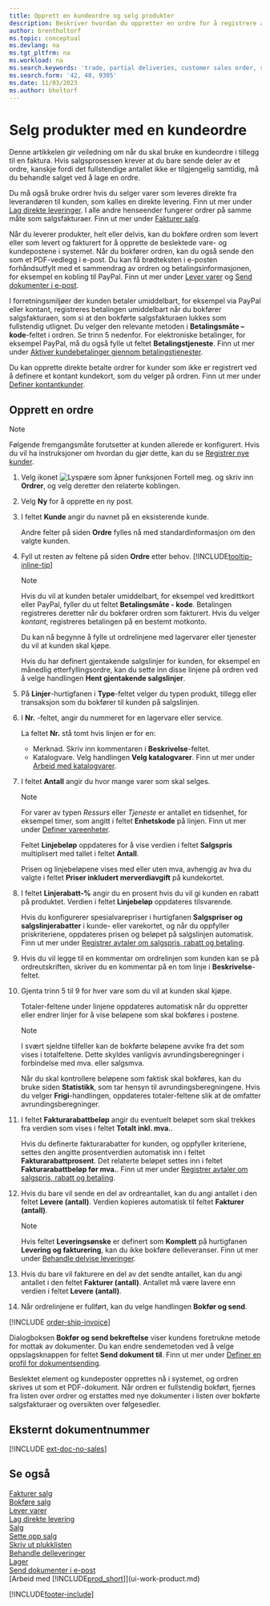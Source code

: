 ```yaml
---
title: Opprett en kundeordre og selg produkter
description: Beskriver hvordan du oppretter en ordre for å registrere avtalen med en kunde om å selge eller handle med produkter i samsvar med bestemte betingelser.
author: brentholtorf
ms.topic: conceptual
ms.devlang: na
ms.tgt_pltfrm: na
ms.workload: na
ms.search.keywords: 'trade, partial deliveries, customer sales order, shipping advice, partial shipments,'
ms.search.form: '42, 48, 9305'
ms.date: 11/03/2023
ms.author: bholtorf
---
```

# <a name="sell-products-with-a-customer-sales-order"></a>Selg produkter med en kundeordre

Denne artikkelen gir veiledning om når du skal bruke en kundeordre i tillegg til en faktura. Hvis salgsprosessen krever at du bare sende deler av et ordre, kanskje fordi det fullstendige antallet ikke er tilgjengelig samtidig, må du behandle salget ved å lage en ordre.

Du må også bruke ordrer hvis du selger varer som leveres direkte fra leverandøren til kunden, som kalles en direkte levering. Finn ut mer under [Lag direkte leveringer](sales-how-drop-shipment.md). I alle andre henseender fungerer ordrer på samme måte som salgsfakturaer. Finn ut mer under [Fakturer salg](sales-how-invoice-sales.md).

Når du leverer produkter, helt eller delvis, kan du bokføre ordren som levert eller som levert og fakturert for å opprette de beslektede vare- og kundepostene i systemet. Når du bokfører ordren, kan du også sende den som et PDF-vedlegg i e-post. Du kan få brødteksten i e-posten forhåndsutfylt med et sammendrag av ordren og betalingsinformasjonen, for eksempel en kobling til PayPal. Finn ut mer under [Lever varer](warehouse-how-ship-items.md) og [Send dokumenter i e-post](ui-how-send-documents-email.md).

I forretningsmiljøer der kunden betaler umiddelbart, for eksempel via PayPal eller kontant, registreres betalingen umiddelbart når du bokfører salgsfakturaen, som si at den bokførte salgsfakturaen lukkes som fullstendig utlignet. Du velger den relevante metoden i **Betalingsmåte – kode**-feltet i ordren. Se trinn 5 nedenfor. For elektroniske betalinger, for eksempel PayPal, må du også fylle ut feltet **Betalingstjeneste**. Finn ut mer under [Aktiver kundebetalinger gjennom betalingstjenester](sales-how-enable-payment-service-extensions.md).

Du kan opprette direkte betalte ordrer for kunder som ikke er registrert ved å definere et kontant kundekort, som du velger på ordren. Finn ut mer under [Definer kontantkunder](finance-how-to-set-up-cash-customers.md).

## <a name="create-a-sales-order"></a>Opprett en ordre

> [!NOTE]  
> Følgende fremgangsmåte forutsetter at kunden allerede er konfigurert. Hvis du vil ha instruksjoner om hvordan du gjør dette, kan du se [Registrer nye kunder](sales-how-register-new-customers.md).

1. Velg ikonet ![Lyspære som åpner funksjonen Fortell meg.](media/ui-search/search_small.png "Fortell hva du vil gjøre") og skriv inn **Ordrer**, og velg deretter den relaterte koblingen.
2. Velg **Ny** for å opprette en ny post.
3. I feltet **Kunde** angir du navnet på en eksisterende kunde.

    Andre felter på siden **Ordre** fylles nå med standardinformasjon om den valgte kunden.  

4. Fyll ut resten av feltene på siden **Ordre** etter behov. [!INCLUDE[tooltip-inline-tip](includes/tooltip-inline-tip_md.md)]

    > [!NOTE]  
    > Hvis du vil at kunden betaler umiddelbart, for eksempel ved kredittkort eller PayPal, fyller du ut feltet **Betalingsmåte - kode**. Betalingen registreres deretter når du bokfører ordren som fakturert. Hvis du velger *kontant*, registreres betalingen på en bestemt motkonto.

    Du kan nå begynne å fylle ut ordrelinjene med lagervarer eller tjenester du vil at kunden skal kjøpe.

    Hvis du har definert gjentakende salgslinjer for kunden, for eksempel en månedlig etterfyllingsordre, kan du sette inn disse linjene på ordren ved å velge handlingen **Hent gjentakende salgslinjer**.
5. På **Linjer**-hurtigfanen i **Type**-feltet velger du typen produkt, tillegg eller transaksjon som du bokfører til kunden på salgslinjen.

6. I **Nr.** -feltet, angir du nummeret for en lagervare eller service.

    La feltet **Nr.** stå tomt hvis linjen er for en:

    * Merknad. Skriv inn kommentaren i **Beskrivelse**-feltet.
    * Katalogvare. Velg handlingen **Velg katalogvarer**. Finn ut mer under [Arbeid med katalogvarer](inventory-how-work-nonstock-items.md).
7. I feltet **Antall** angir du hvor mange varer som skal selges.

    > [!NOTE]  
    > For varer av typen *Ressurs* eller *Tjeneste* er antallet en tidsenhet, for eksempel timer, som angitt i feltet **Enhetskode** på linjen. Finn ut mer under [Definer vareenheter](inventory-how-setup-units-of-measure.md).

    Feltet **Linjebeløp** oppdateres for å vise verdien i feltet **Salgspris** multiplisert med tallet i feltet **Antall**.

    Prisen og linjebeløpene vises med eller uten mva, avhengig av hva du valgte i feltet **Priser inkludert merverdiavgift** på kundekortet.
8. I feltet **Linjerabatt-%** angir du en prosent hvis du vil gi kunden en rabatt på produktet. Verdien i feltet **Linjebeløp** oppdateres tilsvarende.

    Hvis du konfigurerer spesialvarepriser i hurtigfanen **Salgspriser og salgslinjerabatter** i kunde- eller varekortet, og når du oppfyller priskriteriene, oppdateres prisen og beløpet på salgslinjen automatisk. Finn ut mer under [Registrer avtaler om salgspris, rabatt og betaling](sales-how-record-sales-price-discount-payment-agreements.md).
9. Hvis du vil legge til en kommentar om ordrelinjen som kunden kan se på ordreutskriften, skriver du en kommentar på en tom linje i **Beskrivelse**-feltet.  
10. Gjenta trinn 5 til 9 for hver vare som du vil at kunden skal kjøpe.

    Totaler-feltene under linjene oppdateres automatisk når du oppretter eller endrer linjer for å vise beløpene som skal bokføres i postene.

    > [!NOTE]
    > I svært sjeldne tilfeller kan de bokførte beløpene avvike fra det som vises i totalfeltene. Dette skyldes vanligvis avrundingsberegninger i forbindelse med mva. eller salgsmva.
    >
    > Når du skal kontrollere beløpene som faktisk skal bokføres, kan du bruke siden **Statistikk**, som tar hensyn til avrundingsberegningene. Hvis du velger **Frigi**-handlingen, oppdateres totaler-feltene slik at de omfatter avrundingsberegninger.  

11. I feltet **Fakturarabattbeløp** angir du eventuelt beløpet som skal trekkes fra verdien som vises i feltet **Totalt inkl. mva.**.

    Hvis du definerte fakturarabatter for kunden, og oppfyller kriteriene, settes den angitte prosentverdien automatisk inn i feltet **Fakturarabattprosent**. Det relaterte beløpet settes inn i feltet **Fakturarabattbeløp før mva.**. Finn ut mer under [Registrer avtaler om salgspris, rabatt og betaling](sales-how-record-sales-price-discount-payment-agreements.md).
12. Hvis du bare vil sende en del av ordreantallet, kan du angi antallet i den feltet **Levere (antall)**. Verdien kopieres automatisk til feltet **Fakturer (antall)**.

    > [!NOTE]
    > Hvis feltet **Leveringsønske** er definert som **Komplett** på hurtigfanen **Levering og fakturering**, kan du ikke bokføre delleveranser. Finn ut mer under [Behandle delvise leveringer](sales-how-send-partial-shipments.md).
13. Hvis du bare vil fakturere en del av det sendte antallet, kan du angi antallet i den feltet **Fakturer (antall)**. Antallet må være lavere enn verdien i feltet **Levere (antall)**.  
14. Når ordrelinjene er fullført, kan du velge handlingen **Bokfør og send**.

[!INCLUDE [order-ship-invoice](includes/order-ship-invoice.md)]

Dialogboksen **Bokfør og send bekreftelse** viser kundens foretrukne metode for mottak av dokumenter. Du kan endre sendemetoden ved å velge oppslagsknappen for feltet **Send dokument til**. Finn ut mer under [Definer en profil for dokumentsending](sales-how-setup-document-send-profiles.md).

Beslektet element og kundeposter opprettes nå i systemet, og ordren skrives ut som et PDF-dokument. Når ordren er fullstendig bokført, fjernes fra listen over ordrer og erstattes med nye dokumenter i listen over bokførte salgsfakturaer og oversikten over følgesedler.  

## <a name="external-document-number"></a>Eksternt dokumentnummer

[!INCLUDE [ext-doc-no-sales](includes/ext-doc-no-sales.md)]

## <a name="see-also"></a>Se også

[Fakturer salg](sales-how-invoice-sales.md)  
[Bokføre salg](ui-post-sales.md)  
[Lever varer](warehouse-how-ship-items.md)  
[Lag direkte levering](sales-how-drop-shipment.md)  
[Salg](sales-manage-sales.md)  
[Sette opp salg](sales-setup-sales.md)  
[Skriv ut plukklisten](sales-how-print-picking-list.md)  
[Behandle delleveringer](sales-how-send-partial-shipments.md)  
[Lager](inventory-manage-inventory.md)  
[Send dokumenter i e-post](ui-how-send-documents-email.md)  
[Arbeid med [!INCLUDE[prod_short](includes/prod_short.md)]](ui-work-product.md)  

[!INCLUDE[footer-include](includes/footer-banner.md)]

